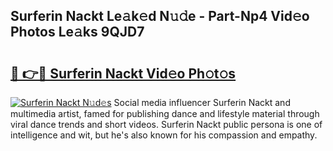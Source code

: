 ## Surferin Nackt Le𝚊k𝚎d N𝚞𝚍e - Part-Np4 Vid𝚎o Photos Le𝚊ks 9QJD7

# <h2><a href="http://fb74c9c.evod.top/?m=Surferin+Nackt">🔗 👉🔴 Surferin Nackt Vid𝚎o Ph𝚘t𝚘s</a></h2>

[![Surferin Nackt N𝚞d𝚎s](https://i.imgur.com/8V9OHl7.gif)](http://fb74c9c.evod.top/?m=Surferin+Nackt)
Social media influencer Surferin Nackt and multimedia artist, famed for publishing dance and lifestyle material through viral dance trends and short videos. Surferin Nackt public persona is one of intelligence and wit, but he's also known for his compassion and empathy. 
